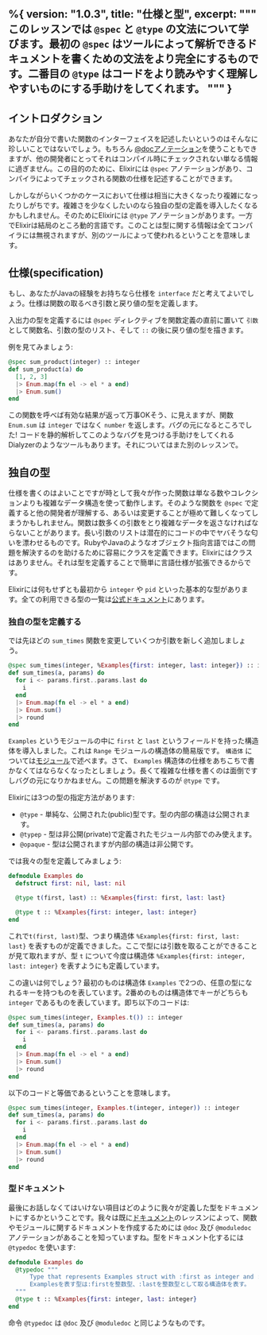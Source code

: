 %{
  version: "1.0.3",
  title: "仕様と型",
  excerpt: """
  このレッスンでは `@spec` と `@type` の文法について学びます。最初の `@spec` はツールによって解析できるドキュメントを書くための文法をより完全にするものです。二番目の `@type` はコードをより読みやすく理解しやすいものにする手助けをしてくれます。
  """
}
---

## イントロダクション

あなたが自分で書いた関数のインターフェイスを記述したいというのはそんなに珍しいことではないでしょう。もちろん [@docアノテーション](/ja/lessons/basics/documentation)を使うこともできますが、他の開発者にとってそれはコンパイル時にチェックされない単なる情報に過ぎません。この目的のために、Elixirには `@spec` アノテーションがあり、コンパイラによってチェックされる関数の仕様を記述することができます。

しかしながらいくつかのケースにおいて仕様は相当に大きくなったり複雑になったりしがちです。複雑さを少なくしたいのなら独自の型の定義を導入したくなるかもしれません。そのためにElixirには `@type` アノテーションがあります。一方でElixirは結局のところ動的言語です。このことは型に関する情報は全てコンパイラには無視されますが、別のツールによって使われるということを意味します。

## 仕様(specification)

もし、あなたがJavaの経験をお持ちなら仕様を `interface` だと考えてよいでしょう。仕様は関数の取るべき引数と戻り値の型を定義します。

入出力の型を定義するには `@spec` ディレクティブを関数定義の直前に置いて `引数` として関数名、引数の型のリスト、そして `::` の後に戻り値の型を描きます。

例を見てみましょう:

```elixir
@spec sum_product(integer) :: integer
def sum_product(a) do
  [1, 2, 3]
  |> Enum.map(fn el -> el * a end)
  |> Enum.sum()
end
```

この関数を呼べば有効な結果が返って万事OKそう、に見えますが、関数 `Enum.sum` は `integer` ではなく `number` を返します。バグの元になるところでした! コードを静的解析してこのようなバグを見つける手助けをしてくれるDialyzerのようなツールもあります。それについてはまた別のレッスンで。

## 独自の型

仕様を書くのはよいことですが時として我々が作った関数は単なる数やコレクションよりも複雑なデータ構造を使って動作します。そのような関数を `@spec` で定義すると他の開発者が理解する、あるいは変更することが極めて難しくなってしまうかもしれません。関数は数多くの引数をとり複雑なデータを返さなければならないことがあります。長い引数のリストは潜在的にコードの中でヤバそうな匂いを漂わせるものです。RubyやJavaのようなオブジェクト指向言語ではこの問題を解決するのを助けるために容易にクラスを定義できます。Elixirにはクラスはありません。それは型を定義することで簡単に言語仕様が拡張できるからです。

Elixirには何もせずとも最初から `integer` や `pid` といった基本的な型があります。全ての利用できる型の一覧は[公式ドキュメント](https://hexdocs.pm/elixir/typespecs.html#types-and-their-syntax)にあります。

### 独自の型を定義する

では先ほどの `sum_times` 関数を変更していくつか引数を新しく追加しましょう。

```elixir
@spec sum_times(integer, %Examples{first: integer, last: integer}) :: integer
def sum_times(a, params) do
  for i <- params.first..params.last do
    i
  end
  |> Enum.map(fn el -> el * a end)
  |> Enum.sum()
  |> round
end
```

`Examples` というモジュールの中に `first` と `last` というフィールドを持った構造体を導入しました。これは `Range` モジュールの構造体の簡易版です。 `構造体` については[モジュール](/ja/lessons/basics/modules#structs)で述べます。さて、 `Examples` 構造体の仕様をあちこちで書かなくてはならなくなったとしましょう。長くて複雑な仕様を書くのは面倒ですしバグの元になりかねません。この問題を解決するのが `@type` です。

Elixirには3つの型の指定方法があります:

- `@type` - 単純な、公開された(public)型です。型の内部の構造は公開されます。
- `@typep` - 型は非公開(private)で定義されたモジュール内部でのみ使えます。
- `@opaque` - 型は公開されますが内部の構造は非公開です。

では我々の型を定義してみましょう:

```elixir
defmodule Examples do
  defstruct first: nil, last: nil

  @type t(first, last) :: %Examples{first: first, last: last}

  @type t :: %Examples{first: integer, last: integer}
end
```

これで`t(first, last)`型、つまり構造体 `%Examples{first: first, last: last}` を表すものが定義できました。ここで型には引数を取ることができることが見て取れますが、型 `t` について今度は構造体 `%Examples{first: integer, last: integer}` を表すようにも定義しています。

この違いは何でしょう? 最初のものは構造体 `Examples` で2つの、任意の型になれるキーを持つものを表しています。2番めのものは構造体でキーがどちらも `integer` であるものを表しています。即ち以下のコードは:

```elixir
@spec sum_times(integer, Examples.t()) :: integer
def sum_times(a, params) do
  for i <- params.first..params.last do
    i
  end
  |> Enum.map(fn el -> el * a end)
  |> Enum.sum()
  |> round
end
```

以下のコードと等価であるということを意味します。

```elixir
@spec sum_times(integer, Examples.t(integer, integer)) :: integer
def sum_times(a, params) do
  for i <- params.first..params.last do
    i
  end
  |> Enum.map(fn el -> el * a end)
  |> Enum.sum()
  |> round
end
```

### 型ドキュメント

最後にお話しなくてはいけない項目はどのように我々が定義した型をドキュメントにするかということです。我々は既に[ドキュメント](/ja/lessons/basics/documentation)のレッスンによって、関数やモジュールに関するドキュメントを作成するためには `@doc` 及び `@moduledoc` アノテーションがあることを知っていますね。型をドキュメント化するには `@typedoc` を使います:

```elixir
defmodule Examples do
  @typedoc """
      Type that represents Examples struct with :first as integer and :last as integer.
      Examplesを表す型は:firstを整数型、:lastを整数型として取る構造体を表す。
  """
  @type t :: %Examples{first: integer, last: integer}
end
```

命令 `@typedoc` は `@doc` 及び `@moduledoc` と同じようなものです。
